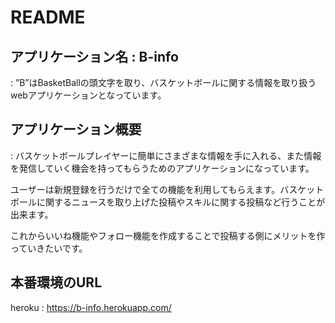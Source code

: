 # README

## アプリケーション名  : **B-info**
: ”B”はBasketBallの頭文字を取り、バスケットボールに関する情報を取り扱うwebアプリケーションとなっています。
## アプリケーション概要
: バスケットボールプレイヤーに簡単にさまざまな情報を手に入れる、また情報を発信していく機会を持ってもらうためのアプリケーションになっています。

ユーザーは新規登録を行うだけで全ての機能を利用してもらえます。バスケットボールに関するニュースを取り上げた投稿やスキルに関する投稿など行うことが出来ます。

これからいいね機能やフォロー機能を作成することで投稿する側にメリットを作っていきたいです。

## 本番環境のURL
heroku : https://b-info.herokuapp.com/ 






